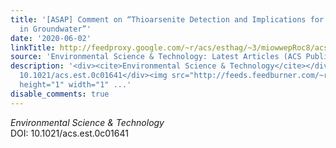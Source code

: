 ```yaml
---
title: '[ASAP] Comment on “Thioarsenite Detection and Implications for Arsenic Transport
  in Groundwater”'
date: '2020-06-02'
linkTitle: http://feedproxy.google.com/~r/acs/esthag/~3/miowwepRoc8/acs.est.0c01641
source: 'Environmental Science & Technology: Latest Articles (ACS Publications)'
description: '<div><cite>Environmental Science & Technology</cite></div><div>DOI:
  10.1021/acs.est.0c01641</div><img src="http://feeds.feedburner.com/~r/acs/esthag/~4/miowwepRoc8"
  height="1" width="1" ...'
disable_comments: true
---
```

<div><cite>Environmental Science & Technology</cite></div><div>DOI: 10.1021/acs.est.0c01641</div><img src="http://feeds.feedburner.com/~r/acs/esthag/~4/miowwepRoc8" height="1" width="1" ...